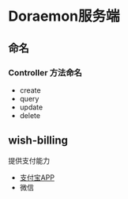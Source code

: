 # Doraemon服务端

## 命名

### Controller 方法命名
* create
* query
* update
* delete

## wish-billing
提供支付能力
* [支付宝APP](https://opendocs.alipay.com/open/204/105051)
* 微信

